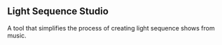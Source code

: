 ## Light Sequence Studio

A tool that simplifies the process of creating light sequence shows from music.
